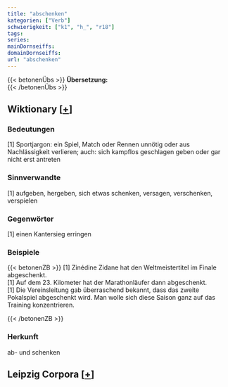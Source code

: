```yaml
---
title: "abschenken"
kategorien: ["Verb"]
schwierigkeit: ["k1", "h_", "r18"]
tags:
series:
mainDornseiffs:
domainDornseiffs:
url: "abschenken"
---
```


{{< betonenÜbs >}}
**Übersetzung:**  
{{< /betonenÜbs >}}

## Wiktionary [[+](https://de.wiktionary.org/wiki/abschenken)]

### Bedeutungen
[1] Sportjargon: ein Spiel, Match oder Rennen unnötig oder aus Nachlässigkeit verlieren; auch: sich kampflos geschlagen geben oder gar nicht erst antreten  

### Sinnverwandte
[1] aufgeben, hergeben, sich etwas schenken, versagen, verschenken, verspielen  

### Gegenwörter
[1] einen Kantersieg erringen  

### Beispiele
{{< betonenZB >}}
[1] Zinédine Zidane hat den Weltmeistertitel im Finale abgeschenkt.  
[1] Auf dem 23. Kilometer hat der Marathonläufer dann abgeschenkt.  
[1] Die Vereinsleitung gab überraschend bekannt, dass das zweite Pokalspiel abgeschenkt wird. Man wolle sich diese Saison ganz auf das Training konzentrieren.  

{{< /betonenZB >}}
### Herkunft
ab- und schenken  


## Leipzig Corpora [[+](https://corpora.uni-leipzig.de/en/res?word=abschenken&corpusId=deu_newscrawl-public_2018)]

